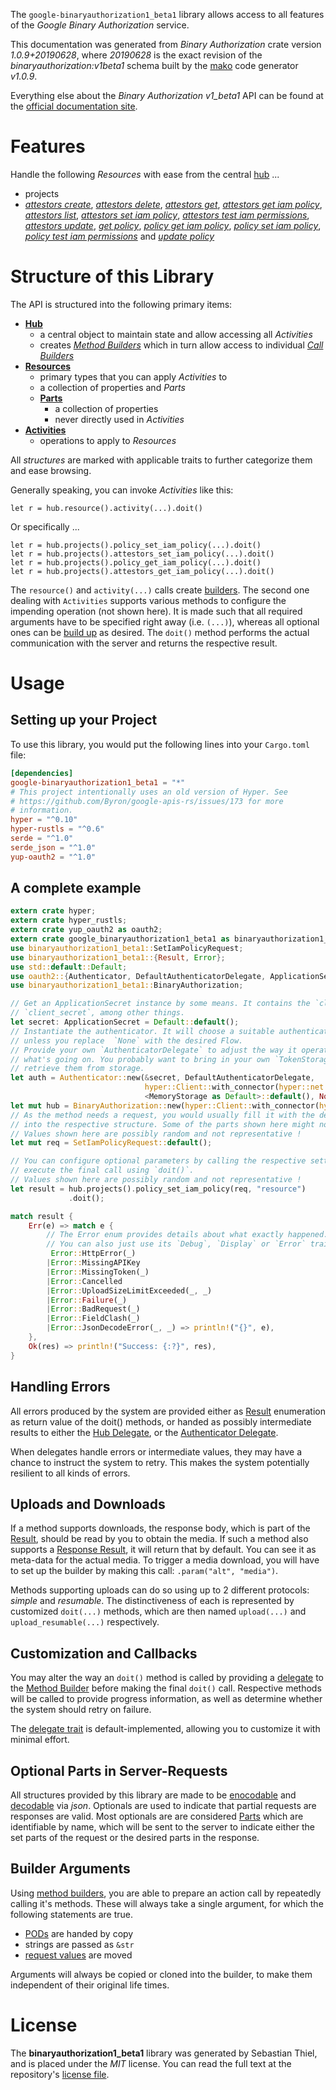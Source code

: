 <!---
DO NOT EDIT !
This file was generated automatically from 'src/mako/api/README.md.mako'
DO NOT EDIT !
-->
The `google-binaryauthorization1_beta1` library allows access to all features of the *Google Binary Authorization* service.

This documentation was generated from *Binary Authorization* crate version *1.0.9+20190628*, where *20190628* is the exact revision of the *binaryauthorization:v1beta1* schema built by the [mako](http://www.makotemplates.org/) code generator *v1.0.9*.

Everything else about the *Binary Authorization* *v1_beta1* API can be found at the
[official documentation site](https://cloud.google.com/binary-authorization/).
# Features

Handle the following *Resources* with ease from the central [hub](https://docs.rs/google-binaryauthorization1_beta1/1.0.9+20190628/google_binaryauthorization1_beta1/struct.BinaryAuthorization.html) ... 

* projects
 * [*attestors create*](https://docs.rs/google-binaryauthorization1_beta1/1.0.9+20190628/google_binaryauthorization1_beta1/struct.ProjectAttestorCreateCall.html), [*attestors delete*](https://docs.rs/google-binaryauthorization1_beta1/1.0.9+20190628/google_binaryauthorization1_beta1/struct.ProjectAttestorDeleteCall.html), [*attestors get*](https://docs.rs/google-binaryauthorization1_beta1/1.0.9+20190628/google_binaryauthorization1_beta1/struct.ProjectAttestorGetCall.html), [*attestors get iam policy*](https://docs.rs/google-binaryauthorization1_beta1/1.0.9+20190628/google_binaryauthorization1_beta1/struct.ProjectAttestorGetIamPolicyCall.html), [*attestors list*](https://docs.rs/google-binaryauthorization1_beta1/1.0.9+20190628/google_binaryauthorization1_beta1/struct.ProjectAttestorListCall.html), [*attestors set iam policy*](https://docs.rs/google-binaryauthorization1_beta1/1.0.9+20190628/google_binaryauthorization1_beta1/struct.ProjectAttestorSetIamPolicyCall.html), [*attestors test iam permissions*](https://docs.rs/google-binaryauthorization1_beta1/1.0.9+20190628/google_binaryauthorization1_beta1/struct.ProjectAttestorTestIamPermissionCall.html), [*attestors update*](https://docs.rs/google-binaryauthorization1_beta1/1.0.9+20190628/google_binaryauthorization1_beta1/struct.ProjectAttestorUpdateCall.html), [*get policy*](https://docs.rs/google-binaryauthorization1_beta1/1.0.9+20190628/google_binaryauthorization1_beta1/struct.ProjectGetPolicyCall.html), [*policy get iam policy*](https://docs.rs/google-binaryauthorization1_beta1/1.0.9+20190628/google_binaryauthorization1_beta1/struct.ProjectPolicyGetIamPolicyCall.html), [*policy set iam policy*](https://docs.rs/google-binaryauthorization1_beta1/1.0.9+20190628/google_binaryauthorization1_beta1/struct.ProjectPolicySetIamPolicyCall.html), [*policy test iam permissions*](https://docs.rs/google-binaryauthorization1_beta1/1.0.9+20190628/google_binaryauthorization1_beta1/struct.ProjectPolicyTestIamPermissionCall.html) and [*update policy*](https://docs.rs/google-binaryauthorization1_beta1/1.0.9+20190628/google_binaryauthorization1_beta1/struct.ProjectUpdatePolicyCall.html)




# Structure of this Library

The API is structured into the following primary items:

* **[Hub](https://docs.rs/google-binaryauthorization1_beta1/1.0.9+20190628/google_binaryauthorization1_beta1/struct.BinaryAuthorization.html)**
    * a central object to maintain state and allow accessing all *Activities*
    * creates [*Method Builders*](https://docs.rs/google-binaryauthorization1_beta1/1.0.9+20190628/google_binaryauthorization1_beta1/trait.MethodsBuilder.html) which in turn
      allow access to individual [*Call Builders*](https://docs.rs/google-binaryauthorization1_beta1/1.0.9+20190628/google_binaryauthorization1_beta1/trait.CallBuilder.html)
* **[Resources](https://docs.rs/google-binaryauthorization1_beta1/1.0.9+20190628/google_binaryauthorization1_beta1/trait.Resource.html)**
    * primary types that you can apply *Activities* to
    * a collection of properties and *Parts*
    * **[Parts](https://docs.rs/google-binaryauthorization1_beta1/1.0.9+20190628/google_binaryauthorization1_beta1/trait.Part.html)**
        * a collection of properties
        * never directly used in *Activities*
* **[Activities](https://docs.rs/google-binaryauthorization1_beta1/1.0.9+20190628/google_binaryauthorization1_beta1/trait.CallBuilder.html)**
    * operations to apply to *Resources*

All *structures* are marked with applicable traits to further categorize them and ease browsing.

Generally speaking, you can invoke *Activities* like this:

```Rust,ignore
let r = hub.resource().activity(...).doit()
```

Or specifically ...

```ignore
let r = hub.projects().policy_set_iam_policy(...).doit()
let r = hub.projects().attestors_set_iam_policy(...).doit()
let r = hub.projects().policy_get_iam_policy(...).doit()
let r = hub.projects().attestors_get_iam_policy(...).doit()
```

The `resource()` and `activity(...)` calls create [builders][builder-pattern]. The second one dealing with `Activities` 
supports various methods to configure the impending operation (not shown here). It is made such that all required arguments have to be 
specified right away (i.e. `(...)`), whereas all optional ones can be [build up][builder-pattern] as desired.
The `doit()` method performs the actual communication with the server and returns the respective result.

# Usage

## Setting up your Project

To use this library, you would put the following lines into your `Cargo.toml` file:

```toml
[dependencies]
google-binaryauthorization1_beta1 = "*"
# This project intentionally uses an old version of Hyper. See
# https://github.com/Byron/google-apis-rs/issues/173 for more
# information.
hyper = "^0.10"
hyper-rustls = "^0.6"
serde = "^1.0"
serde_json = "^1.0"
yup-oauth2 = "^1.0"
```

## A complete example

```Rust
extern crate hyper;
extern crate hyper_rustls;
extern crate yup_oauth2 as oauth2;
extern crate google_binaryauthorization1_beta1 as binaryauthorization1_beta1;
use binaryauthorization1_beta1::SetIamPolicyRequest;
use binaryauthorization1_beta1::{Result, Error};
use std::default::Default;
use oauth2::{Authenticator, DefaultAuthenticatorDelegate, ApplicationSecret, MemoryStorage};
use binaryauthorization1_beta1::BinaryAuthorization;

// Get an ApplicationSecret instance by some means. It contains the `client_id` and 
// `client_secret`, among other things.
let secret: ApplicationSecret = Default::default();
// Instantiate the authenticator. It will choose a suitable authentication flow for you, 
// unless you replace  `None` with the desired Flow.
// Provide your own `AuthenticatorDelegate` to adjust the way it operates and get feedback about 
// what's going on. You probably want to bring in your own `TokenStorage` to persist tokens and
// retrieve them from storage.
let auth = Authenticator::new(&secret, DefaultAuthenticatorDelegate,
                              hyper::Client::with_connector(hyper::net::HttpsConnector::new(hyper_rustls::TlsClient::new())),
                              <MemoryStorage as Default>::default(), None);
let mut hub = BinaryAuthorization::new(hyper::Client::with_connector(hyper::net::HttpsConnector::new(hyper_rustls::TlsClient::new())), auth);
// As the method needs a request, you would usually fill it with the desired information
// into the respective structure. Some of the parts shown here might not be applicable !
// Values shown here are possibly random and not representative !
let mut req = SetIamPolicyRequest::default();

// You can configure optional parameters by calling the respective setters at will, and
// execute the final call using `doit()`.
// Values shown here are possibly random and not representative !
let result = hub.projects().policy_set_iam_policy(req, "resource")
             .doit();

match result {
    Err(e) => match e {
        // The Error enum provides details about what exactly happened.
        // You can also just use its `Debug`, `Display` or `Error` traits
         Error::HttpError(_)
        |Error::MissingAPIKey
        |Error::MissingToken(_)
        |Error::Cancelled
        |Error::UploadSizeLimitExceeded(_, _)
        |Error::Failure(_)
        |Error::BadRequest(_)
        |Error::FieldClash(_)
        |Error::JsonDecodeError(_, _) => println!("{}", e),
    },
    Ok(res) => println!("Success: {:?}", res),
}

```
## Handling Errors

All errors produced by the system are provided either as [Result](https://docs.rs/google-binaryauthorization1_beta1/1.0.9+20190628/google_binaryauthorization1_beta1/enum.Result.html) enumeration as return value of 
the doit() methods, or handed as possibly intermediate results to either the 
[Hub Delegate](https://docs.rs/google-binaryauthorization1_beta1/1.0.9+20190628/google_binaryauthorization1_beta1/trait.Delegate.html), or the [Authenticator Delegate](https://docs.rs/yup-oauth2/*/yup_oauth2/trait.AuthenticatorDelegate.html).

When delegates handle errors or intermediate values, they may have a chance to instruct the system to retry. This 
makes the system potentially resilient to all kinds of errors.

## Uploads and Downloads
If a method supports downloads, the response body, which is part of the [Result](https://docs.rs/google-binaryauthorization1_beta1/1.0.9+20190628/google_binaryauthorization1_beta1/enum.Result.html), should be
read by you to obtain the media.
If such a method also supports a [Response Result](https://docs.rs/google-binaryauthorization1_beta1/1.0.9+20190628/google_binaryauthorization1_beta1/trait.ResponseResult.html), it will return that by default.
You can see it as meta-data for the actual media. To trigger a media download, you will have to set up the builder by making
this call: `.param("alt", "media")`.

Methods supporting uploads can do so using up to 2 different protocols: 
*simple* and *resumable*. The distinctiveness of each is represented by customized 
`doit(...)` methods, which are then named `upload(...)` and `upload_resumable(...)` respectively.

## Customization and Callbacks

You may alter the way an `doit()` method is called by providing a [delegate](https://docs.rs/google-binaryauthorization1_beta1/1.0.9+20190628/google_binaryauthorization1_beta1/trait.Delegate.html) to the 
[Method Builder](https://docs.rs/google-binaryauthorization1_beta1/1.0.9+20190628/google_binaryauthorization1_beta1/trait.CallBuilder.html) before making the final `doit()` call. 
Respective methods will be called to provide progress information, as well as determine whether the system should 
retry on failure.

The [delegate trait](https://docs.rs/google-binaryauthorization1_beta1/1.0.9+20190628/google_binaryauthorization1_beta1/trait.Delegate.html) is default-implemented, allowing you to customize it with minimal effort.

## Optional Parts in Server-Requests

All structures provided by this library are made to be [enocodable](https://docs.rs/google-binaryauthorization1_beta1/1.0.9+20190628/google_binaryauthorization1_beta1/trait.RequestValue.html) and 
[decodable](https://docs.rs/google-binaryauthorization1_beta1/1.0.9+20190628/google_binaryauthorization1_beta1/trait.ResponseResult.html) via *json*. Optionals are used to indicate that partial requests are responses 
are valid.
Most optionals are are considered [Parts](https://docs.rs/google-binaryauthorization1_beta1/1.0.9+20190628/google_binaryauthorization1_beta1/trait.Part.html) which are identifiable by name, which will be sent to 
the server to indicate either the set parts of the request or the desired parts in the response.

## Builder Arguments

Using [method builders](https://docs.rs/google-binaryauthorization1_beta1/1.0.9+20190628/google_binaryauthorization1_beta1/trait.CallBuilder.html), you are able to prepare an action call by repeatedly calling it's methods.
These will always take a single argument, for which the following statements are true.

* [PODs][wiki-pod] are handed by copy
* strings are passed as `&str`
* [request values](https://docs.rs/google-binaryauthorization1_beta1/1.0.9+20190628/google_binaryauthorization1_beta1/trait.RequestValue.html) are moved

Arguments will always be copied or cloned into the builder, to make them independent of their original life times.

[wiki-pod]: http://en.wikipedia.org/wiki/Plain_old_data_structure
[builder-pattern]: http://en.wikipedia.org/wiki/Builder_pattern
[google-go-api]: https://github.com/google/google-api-go-client

# License
The **binaryauthorization1_beta1** library was generated by Sebastian Thiel, and is placed 
under the *MIT* license.
You can read the full text at the repository's [license file][repo-license].

[repo-license]: https://github.com/Byron/google-apis-rsblob/master/LICENSE.md
